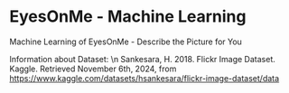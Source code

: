 # EyesOnMe - Machine Learning

Machine Learning of EyesOnMe - Describe the Picture for You

Information about Dataset: \n
Sankesara, H. 2018. Flickr Image Dataset. Kaggle. Retrieved November 6th, 2024, from https://www.kaggle.com/datasets/hsankesara/flickr-image-dataset/data 

